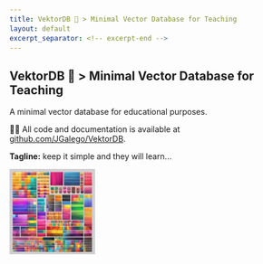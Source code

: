 ```yaml
---
title: VektorDB 🏹 > Minimal Vector Database for Teaching
layout: default
excerpt_separator: <!-- excerpt-end -->
---
```


## VektorDB 🏹 > Minimal Vector Database for Teaching

<!-- excerpt-start -->

A minimal vector database for educational purposes.

👨‍💻 All code and documentation is available at [github.com/JGalego/VektorDB](https://github.com/JGalego/VektorDB).

<!-- excerpt-end -->

**Tagline:** keep it simple and they will learn...

<img src="https://github.com/JGalego/VektorDB/raw/main/vektordb.png" width="30%"/>
